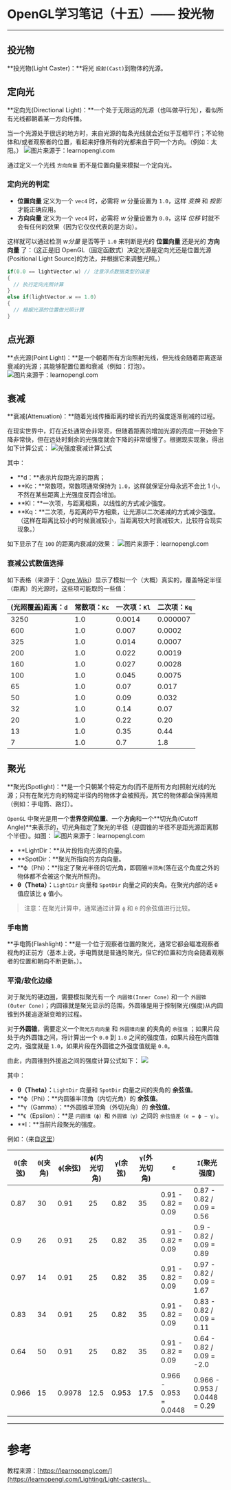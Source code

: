 # OpenGL学习笔记（十五）—— 投光物

---

## 投光物
**投光物(Light Caster)：**将光 `投射(Cast)`到物体的光源。

## 定向光
**定向光(Directional Light)：**一个处于无限远的光源（也叫做平行光），看似所有光线都朝着某一方向传播。

当一个光源处于很远的地方时，来自光源的每条光线就会近似于互相平行；不论物体和/或者观察者的位置，看起来好像所有的光都来自于同一个方向。（例如：太阳。）
![图片来源于：learnopengl.com](DirectionalLight.png)

通过定义一个光线 `方向向量` 而不是位置向量来模拟一个定向光。

### 定向光的判定
- **位置向量** 定义为一个 `vec4` 时，必需将 *w* 分量设置为 `1.0`，这样 *变换* 和 *投影* 才能正确应用。
- **方向向量** 定义为一个 `vec4` 时，必需将 *w* 分量设置为 `0.0`，这样 *位移* 时就不会有任何的效果（因为它仅仅代表的是方向）。

这样就可以通过检测 *w分量* 是否等于 `1.0` 来判断是光的 **位置向量** 还是光的 **方向向量** 了：（这正是旧 OpenGL（固定函数式）决定光源是定向光还是位置光源(Positional Light Source)的方法，并根据它来调整光照。）

``` C
if(0.0 == lightVector.w) // 注意浮点数据类型的误差
{
  // 执行定向光照计算
}
else if(lightVector.w == 1.0)
{
  // 根据光源的位置做光照计算
}
```

## 点光源
**点光源(Point Light)：**是一个朝着所有方向照射光线，但光线会随着距离逐渐衰减的光源；其能够配置位置和衰减（例如：灯泡）。
![图片来源于：learnopengl.com](PointLight.png)

## 衰减
**衰减(Attenuation)：**随着光线传播距离的增长而光的强度逐渐削减的过程。

在现实世界中，灯在近处通常会非常亮，但随着距离的增加光源的亮度一开始会下降非常快，但在远处时剩余的光强度就会下降的非常缓慢了。根据现实现象，得出如下计算公式：
![光强度衰减计算公式](AttenuationFormula.png)

其中：

- **d：**表示片段距光源的距离；
- **Kc：**常数项，常数项通常保持为 `1.0`，这样就保证分母永远不会比 1 小，不然在某些距离上光强度反而会增加。
- **Kl：**一次项，与距离相乘，以线性的方式减少强度。
- **Kq：**二次项，与距离的平方相乘，让光源以二次递减的方式减少强度。（这样在距离比较小的时候衰减较小，当距离较大时衰减较大，比较符合现实现象。）

如下显示了在 `100` 的距离内衰减的效果：
![图片来源于：learnopengl.com](Attenuation.png)

### 衰减公式数值选择

如下表格（来源于：[Ogre Wiki](http://wiki.ogre3d.org/tiki-index.php?page=-Point+Light+Attenuation)）显示了模拟一个（大概）真实的，覆盖特定半径（距离）的光源时，这些项可能取的一些值：

| (光照覆盖)距离：`d` | 常数项：`Kc` | 一次项：`Kl` | 二次项：`Kq` |
| -------- | -------- | -------- | -------- |
| 3250 | 1.0 | 0.0014 | 0.000007 |
| 600 | 1.0 | 0.007 | 0.0002 |
| 325 | 1.0 | 0.014 | 0.0007 |
| 200 | 1.0 | 0.022 | 0.0019 |
| 160 | 1.0 | 0.027 | 0.0028 |
| 100 | 1.0 | 0.045 | 0.0075 |
| 65 | 1.0 | 0.07 | 0.017 |
| 50 | 1.0 | 0.09 | 0.032 |
| 32 | 1.0 | 0.14 | 0.07 |
| 20 | 1.0 | 0.22 | 0.20 |
| 13 | 1.0 | 0.35 | 0.44 |
| 7 | 1.0 | 0.7 | 1.8 |


## 聚光
**聚光(Spotlight)：**是一个只朝某个特定方向(而不是所有方向)照射光线的光源；只有在聚光方向的特定半径内的物体才会被照亮，其它的物体都会保持黑暗（例如：手电筒、路灯）。

`OpenGL` 中聚光是用一个**世界空间位置**、一个**方向**和一个**切光角(Cutoff Angle)**来表示的，切光角指定了聚光的半径（是圆锥的半径不是距光源距离那个半径）。如图：
![图片来源于：learnopengl.com](Spotlight.png)

- **LightDir：**从片段指向光源的向量。
- **SpotDir：**聚光所指向的方向向量。
- **ϕ（Phi）：**指定了聚光半径的切光角，即圆锥`半顶角`(落在这个角度之外的物体都不会被这个聚光所照亮)。
- **θ（Theta）：**`LightDir` 向量和 `SpotDir` 向量之间的夹角。在聚光内部的话 `θ` 值应该比 `ϕ` 值小。

> 注意：在聚光计算中，通常通过计算 `ϕ` 和 `θ` 的余弦值进行比较。

### 手电筒
**手电筒(Flashlight)：**是一个位于观察者位置的聚光，通常它都会瞄准观察者视角的正前方（基本上说，手电筒就是普通的聚光，但它的位置和方向会随着观察者的位置和朝向不断更新。）。


### 平滑/软化边缘
对于聚光的硬边圈，需要模拟聚光有一个 `内圆锥(Inner Cone)` 和一个 `外圆锥(Outer Cone)`；内圆锥就是聚光显示的范围，外圆锥是用于控制聚光(强度)从内圆锥到外援追逐渐变暗的过程。

对于**外圆锥**，需要定义一个`聚光方向向量` 和 `外圆锥向量` 的夹角的 `余弦值` ；如果片段处于内外圆锥之间，将计算出一个 `0.0` 到 `1.0` 之间的强度值，如果片段在内圆锥之内，强度就是 `1.0`，如果片段在外圆锥之外强度值就是 `0.0`。

由此，内圆锥到外援追之间的强度计算公式如下：
![](SmoothFormula.png)

其中：

- **θ（Theta）：**`LightDir` 向量和 `SpotDir` 向量之间的夹角的 **余弦值**。
- **ϕ（Phi）：**内圆锥半顶角（内切光角）的 **余弦值**。
- **γ（Gamma）：**外圆锥半顶角（外切光角）的 **余弦值**。
- **ϵ（Epsilon）：**是 `内圆锥（ϕ）`和 `外圆锥（γ）`之间的 `余弦值差（ϵ = ϕ − γ）`。
- **I：**当前片段聚光的强度。

例如：（来自[这里](https://learnopengl.com/Lighting/Light-casters)）

| `θ`(余弦) | `θ`(夹角)| `ϕ`(余弦) | `ϕ`(内光切角) | `γ`(余弦) | `γ`(外光切角) | `ϵ` | `I`(聚光强度) |
| -------- | -------- | -------- | -------- | -------- | -------- | -------- | -------- | 
| 0.87 | 30 | 0.91 | 25 | 0.82 | 35 | 0.91 - 0.82 = 0.09 | 0.87 - 0.82 / 0.09 = 0.56 | 
| 0.9 | 26 | 0.91 | 25 | 0.82 | 35 | 0.91 - 0.82 = 0.09 | 0.9 - 0.82 / 0.09 = 0.89 |
| 0.97 | 14 | 0.91 | 25 | 0.82 | 35 | 0.91 - 0.82 = 0.09 | 0.97 - 0.82 / 0.09 = 1.67 |
| 0.83 | 34 | 0.91 | 25 | 0.82 | 35 | 0.91 - 0.82 = 0.09 | 0.83 - 0.82 / 0.09 = 0.11 |
| 0.64 | 50 | 0.91 | 25 | 0.82 | 35 | 0.91 - 0.82 = 0.09 | 0.64 - 0.82 / 0.09 = -2.0 |
| 0.966 | 15 | 0.9978 | 12.5 | 0.953 | 17.5 | 0.966 - 0.953 = 0.0448 | 0.966 - 0.953 / 0.0448 = 0.29 |


---


# 参考
教程来源：[https://learnopengl.com/](https://learnopengl.com/Lighting/Light-casters)。